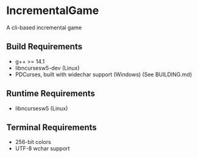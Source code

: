 # IncrementalGame
A cli-based incremental game

## Build Requirements
- g++ >= 14.1
- libncursesw5-dev (Linux)
- PDCurses, built with widechar support (Windows) (See BUILDING.md)

## Runtime Requirements 
- libncursesw5 (Linux)

## Terminal Requirements
- 256-bit colors
- UTF-8 wchar support
